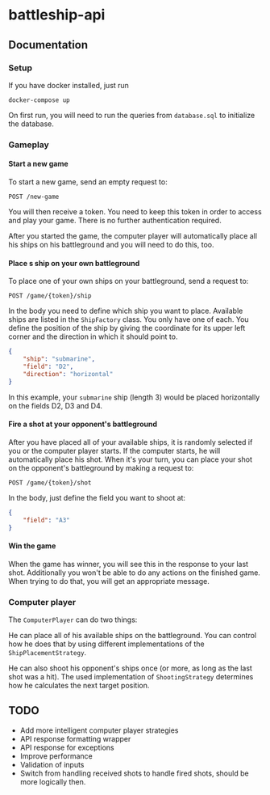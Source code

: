 # battleship-api

## Documentation

### Setup
If you have docker installed, just run
```shell script
docker-compose up
```

On first run, you will need to run the queries from `database.sql` to initialize the database.

### Gameplay

#### Start a new game
To start a new game, send an empty request to:

`POST /new-game`

You will then receive a token. You need to keep this token in order to access and play your game. There is no further authentication required.

After you started the game, the computer player will automatically place all his ships on his battleground and you will need to do this, too.

#### Place s ship on your own battleground
To place one of your own ships on your battleground, send a request to:

`POST /game/{token}/ship`

In the body you need to define which ship you want to place. Available ships are listed in the `ShipFactory` class. You only have one of each. You define the position of the ship by giving the coordinate for its upper left corner and the direction in which it should point to.
```json
{
    "ship": "submarine",
    "field": "D2",
    "direction": "horizontal"
}
```
In this example, your `submarine` ship (length 3) would be placed horizontally on the fields D2, D3 and D4.

#### Fire a shot at your opponent's battleground
After you have placed all of your available ships, it is randomly selected if you or the computer player starts. If the computer starts, he will automatically place his shot.
When it's your turn, you can place your shot on the opponent's battleground by making a request to:

`POST /game/{token}/shot`

In the body, just define the field you want to shoot at:
```json
{
    "field": "A3"
}
```

#### Win the game
When the game has winner, you will see this in the response to your last shot. Additionally you won't be able to do any actions on the finished game. When trying to do that, you will get an appropriate message.

### Computer player
The `ComputerPlayer` can do two things:
 
He can place all of his available ships on the battleground. You can control how he does that by using different implementations of the `ShipPlacementStrategy`.
 
He can also shoot his opponent's ships once (or more, as long as the last shot was a hit). The used implementation of `ShootingStrategy` determines how he calculates the next target position.


## TODO
- Add more intelligent computer player strategies
- API response formatting wrapper
- API response for exceptions
- Improve performance
- Validation of inputs
- Switch from handling received shots to handle fired shots, should be more logically then. 
